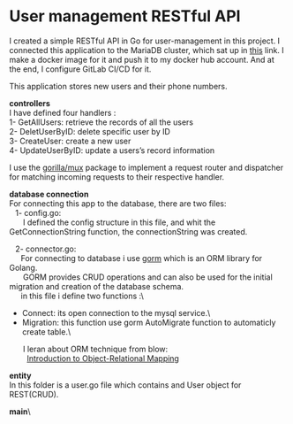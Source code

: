 # User management RESTful API

I created a simple RESTful API  in Go for user-management in this project. I connected this application to the MariaDB cluster, which sat up in [this](https://github.com/mona-mp/mariadb-cluster) link.
I make a docker image for it and push it to my docker hub account.
And at the end, I configure GitLab CI/CD for it.

This application stores new users and their phone numbers.

**controllers**\
I have defined four handlers : \
1- GetAllUsers: retrieve the records of all the users \
2- DeletUserByID: delete specific user by ID \
3- CreateUser: create a new user \
4- UpdateUserByID: update a users’s record information

I use the [gorilla/mux](https://www.gorillatoolkit.org/pkg/mux) package to implement a request router and dispatcher for matching incoming requests to their respective handler.

**database connection**\
For connecting this app to the database, there are two files:\
&ensp; 1- config.go:\
&ensp;&ensp;&ensp; I defined the config structure in this file, and whit the GetConnectionString function, the connectionString was created.

&ensp; 2- connector.go:\
&ensp;&ensp;&ensp;For connecting to database i use [gorm](https://gorm.io/) which is an ORM library for Golang.\
&ensp;&ensp;&ensp; GORM provides CRUD operations and can also be used for the initial migration and creation of the database schema.\
&ensp;&ensp;&ensp;in this file i define two functions :\
- Connect: its open connection to the mysql service.\
- Migration: this function use gorm AutoMigrate function to automaticly create table.\

&ensp;&ensp;&ensp; I leran about ORM technique from blow:\
  &ensp;&ensp;&ensp; &ensp;[Introduction to Object-Relational Mapping](https://www.youtube.com/watch?v=dHQ-I7kr_SY)



**entity**\
In this folder is a user.go file which contains and User object for REST(CRUD).

**main**\
